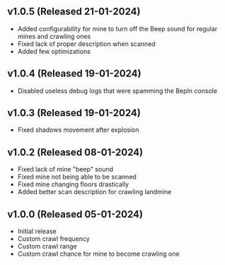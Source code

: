 ## v1.0.5 (Released 21-01-2024)
- Added configurability for mine to turn off the Beep sound for regular mines and crawling ones
- Fixed lack of proper description when scanned
- Added few optimizations

## v1.0.4 (Released 19-01-2024)
- Disabled useless debug logs that were spamming the BepIn console

## v1.0.3 (Released 19-01-2024)
- Fixed shadows movement after explosion

## v1.0.2 (Released 08-01-2024)
- Fixed lack of mine "beep" sound
- Fixed mine not being able to be scanned
- Fixed mine changing floors drastically
- Added better scan description for crawling landmine

## v1.0.0 (Released 05-01-2024)
- Initial release
- Custom crawl frequency
- Custom crawl range
- Custom crawl chance for mine to become crawling one